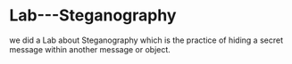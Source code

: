 # Lab---Steganography
we did a Lab about Steganography which is the practice of hiding a secret message within another message or object.
